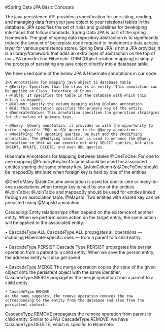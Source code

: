 #Spring Data JPA Basic Concepts

The java persistence API provides a specification for persisting, reading, and managing data from your java object to your relational tables in the database. 
JPA specifies the set of rules and guidelines for developing interfaces that follow standards.
Spring Data JPA is part of the spring framework. 
The goal of spring data repository abstraction is to significantly reduce the amount of boilerplate code required to implement a data access layer for various persistence stores. 
Spring Data JPA is not a JPA provider, it is a library/framework that adds an extra layer of abstraction on the top of our JPA provider line Hibernate.
ORM (Object relation mapping) is simply the process of persisting any java object directly into a database table.


We have used some of the below JPA & Hibernate annotations in our code.

	JPA Annotations for mapping java object to database table
	• @Entity: Specifies that the class is an entity. This annotation can be applied on Class, Interface of Enums.
	• @Table: It specifies the table in the database with which this entity is mapped.
	• @Column: Specify the column mapping using @Column annotation.
	• @Id: This annotation specifies the primary key of the entity.
	• @GeneratedValue: This annotation specifies the generation strategies for the values of primary keys.

 	• @Query: @Query annotation, it provides us with the opportunity to write a specific JPQL or SQL query in the @Query annotation:
	• @Modifying: for updating queries, we must add the @Modifying annotation. The @Modfying annotation is used to enhance the @Query annotation so that we can execute not only SELECT queries, but also INSERT, UPDATE, DELETE, and even DDL queries.

Hibernate Annotations for Mapping between tables
	@OneToOne: For one to one mapping
	@PrimaryKeyJoinColumn should be used for associated entities sharing the same primary key.
  @JoinColumn & @OneToOne should be mappedBy attribute when foreign key is held by one of the entities.

  @OneToMany
	@JoinColumn annotation is used for one-to-one or many-to-one associations when foreign key is held by one of the entities.
	@JoinTable: @JoinTable and mappedBy should be used for entities linked through an association table. 
  @MapsId: Two entities with shared key can be persisted using @MapsId annotation.


  Cascading: Entity relationships often depend on the existence of another entity. 
	When we perform some action on the target entity, the same action will be applied to the associated entity.
 
  • CascadeType.ALL
  CascadeType.ALL propagates all operations — including Hibernate-specific ones — from a parent to a child entity.
  
  • CascadeType.PERSIST
	Cascade Type PERSIST propagates the persist operation from a parent to a child entity. When we save the person entity, the address entity will also get saved.
	
  • CascadeType.MERGE
	The merge operation copies the state of the given object onto the persistent object with the same identifier. CascadeType.MERGE propagates the merge operation from a parent to a child entity.
	
	• CascadeType.REMOVE
	As the name suggests, the remove operation removes the row corresponding to the entity from the database and also from the persistent context.
  CascadeType.REMOVE propagates the remove operation from parent to child entity. Similar to JPA’s CascadeType.REMOVE, we have CascadeType.DELETE, which is specific to Hibernate.

